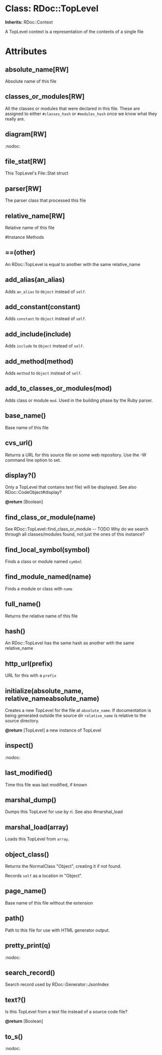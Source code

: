 # Class: RDoc::TopLevel
**Inherits:** RDoc::Context
    

A TopLevel context is a representation of the contents of a single file


# Attributes
## absolute_name[RW] [](#attribute-i-absolute_name)
Absolute name of this file

## classes_or_modules[RW] [](#attribute-i-classes_or_modules)
All the classes or modules that were declared in this file. These are assigned
to either `#classes_hash` or `#modules_hash` once we know what they really
are.

## diagram[RW] [](#attribute-i-diagram)
:nodoc:

## file_stat[RW] [](#attribute-i-file_stat)
This TopLevel's File::Stat struct

## parser[RW] [](#attribute-i-parser)
The parser class that processed this file

## relative_name[RW] [](#attribute-i-relative_name)
Relative name of this file


#Instance Methods
## ==(other) [](#method-i-==)
An RDoc::TopLevel is equal to another with the same relative_name

## add_alias(an_alias) [](#method-i-add_alias)
Adds `an_alias` to `Object` instead of `self`.

## add_constant(constant) [](#method-i-add_constant)
Adds `constant` to `Object` instead of `self`.

## add_include(include) [](#method-i-add_include)
Adds `include` to `Object` instead of `self`.

## add_method(method) [](#method-i-add_method)
Adds `method` to `Object` instead of `self`.

## add_to_classes_or_modules(mod) [](#method-i-add_to_classes_or_modules)
Adds class or module `mod`. Used in the building phase by the Ruby parser.

## base_name() [](#method-i-base_name)
Base name of this file

## cvs_url() [](#method-i-cvs_url)
Returns a URL for this source file on some web repository.  Use the -W command
line option to set.

## display?() [](#method-i-display?)
Only a TopLevel that contains text file) will be displayed.  See also
RDoc::CodeObject#display?

**@return** [Boolean] 

## find_class_or_module(name) [](#method-i-find_class_or_module)
See RDoc::TopLevel::find_class_or_module -- TODO Why do we search through all
classes/modules found, not just the
    ones of this instance?

## find_local_symbol(symbol) [](#method-i-find_local_symbol)
Finds a class or module named `symbol`

## find_module_named(name) [](#method-i-find_module_named)
Finds a module or class with `name`

## full_name() [](#method-i-full_name)
Returns the relative name of this file

## hash() [](#method-i-hash)
An RDoc::TopLevel has the same hash as another with the same relative_name

## http_url(prefix) [](#method-i-http_url)
URL for this with a `prefix`

## initialize(absolute_name, relative_nameabsolute_name) [](#method-i-initialize)
Creates a new TopLevel for the file at `absolute_name`.  If documentation is
being generated outside the source dir `relative_name` is relative to the
source directory.

**@return** [TopLevel] a new instance of TopLevel

## inspect() [](#method-i-inspect)
:nodoc:

## last_modified() [](#method-i-last_modified)
Time this file was last modified, if known

## marshal_dump() [](#method-i-marshal_dump)
Dumps this TopLevel for use by ri.  See also #marshal_load

## marshal_load(array) [](#method-i-marshal_load)
Loads this TopLevel from `array`.

## object_class() [](#method-i-object_class)
Returns the NormalClass "Object", creating it if not found.

Records `self` as a location in "Object".

## page_name() [](#method-i-page_name)
Base name of this file without the extension

## path() [](#method-i-path)
Path to this file for use with HTML generator output.

## pretty_print(q) [](#method-i-pretty_print)
:nodoc:

## search_record() [](#method-i-search_record)
Search record used by RDoc::Generator::JsonIndex

## text?() [](#method-i-text?)
Is this TopLevel from a text file instead of a source code file?

**@return** [Boolean] 

## to_s() [](#method-i-to_s)
:nodoc:

